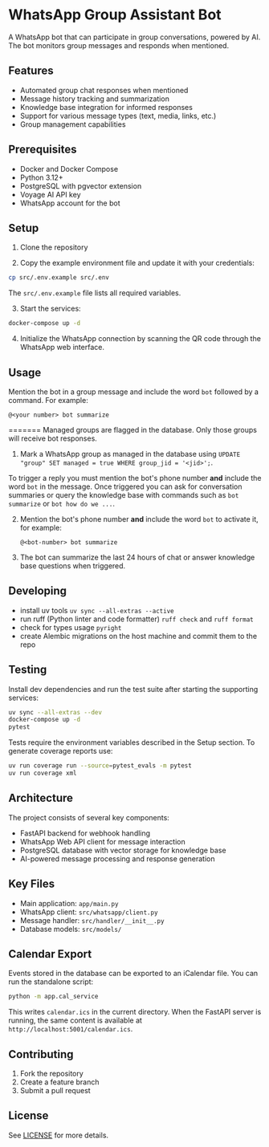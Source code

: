 # WhatsApp Group Assistant Bot

A WhatsApp bot that can participate in group conversations, powered by AI. The bot monitors group messages and responds when mentioned.

## Features

- Automated group chat responses when mentioned
- Message history tracking and summarization
- Knowledge base integration for informed responses
- Support for various message types (text, media, links, etc.)
- Group management capabilities

## Prerequisites

- Docker and Docker Compose
- Python 3.12+
- PostgreSQL with pgvector extension
- Voyage AI API key
- WhatsApp account for the bot

## Setup

1. Clone the repository

2. Copy the example environment file and update it with your credentials:

```bash
cp src/.env.example src/.env
```

The `src/.env.example` file lists all required variables.

3. Start the services:
```bash
docker-compose up -d
```

4. Initialize the WhatsApp connection by scanning the QR code through the WhatsApp web interface.

## Usage

Mention the bot in a group message and include the word `bot` followed by a command. For example:

```text
@<your number> bot summarize
```
=======
Managed groups are flagged in the database. Only those groups will receive bot responses. 
1. Mark a WhatsApp group as managed in the database using `UPDATE "group" SET managed = true WHERE group_jid = '<jid>';`.

To trigger a reply you must mention the bot's phone number **and** include the word `bot` in the message.
 Once triggered you can ask for conversation summaries or query the knowledge base with commands such as `bot summarize` or `bot how do we ...`.

2. Mention the bot's phone number **and** include the word `bot` to activate it, for example:

   ```text
   @<bot-number> bot summarize
   ```

3. The bot can summarize the last 24 hours of chat or answer knowledge base questions when triggered.
## Developing

* install uv tools `uv sync --all-extras --active`
* run ruff (Python linter and code formatter) `ruff check` and `ruff format`
* check for types usage `pyright`
* create Alembic migrations on the host machine and commit them to the repo
## Testing

Install dev dependencies and run the test suite after starting the supporting services:
```bash
uv sync --all-extras --dev
docker-compose up -d
pytest
```

Tests require the environment variables described in the Setup section. To generate coverage reports use:
```bash
uv run coverage run --source=pytest_evals -m pytest
uv run coverage xml
```


## Architecture

The project consists of several key components:

- FastAPI backend for webhook handling
- WhatsApp Web API client for message interaction
- PostgreSQL database with vector storage for knowledge base
- AI-powered message processing and response generation

## Key Files

- Main application: `app/main.py`
- WhatsApp client: `src/whatsapp/client.py`
- Message handler: `src/handler/__init__.py`
- Database models: `src/models/`

## Calendar Export

Events stored in the database can be exported to an iCalendar file. You can run
the standalone script:

```bash
python -m app.cal_service
```

This writes `calendar.ics` in the current directory. When the FastAPI server is
running, the same content is available at `http://localhost:5001/calendar.ics`.

## Contributing

1. Fork the repository
2. Create a feature branch
3. Submit a pull request

## License

See [LICENSE](LICENSE) for more details.
